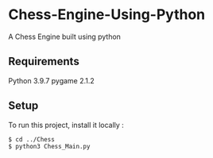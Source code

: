 # Chess-Engine-Using-Python
A Chess Engine built using python

## Requirements
Python 3.9.7
pygame 2.1.2

## Setup
To run this project, install it locally :

```
$ cd ../Chess
$ python3 Chess_Main.py
```
